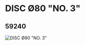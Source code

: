 # DISC Ø80 "NO. 3"
## 59240
![DISC Ø80 "NO. 3"](https://lc-www-live-s.legocdn.com/media/bricks/5/2/4505402.jpg)
